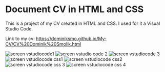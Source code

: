 # Document CV in HTML and CSS

This is a project of my CV created in HTML and CSS. 
I used for it a Visual Studio Code.

Link to my cv: https://dominiksmo.github.io/My-CV/CV%20Dominik%20Smolik.html

![screen vstudiocode1](https://github.com/DominikSmo/My-CV/assets/147718259/d270e885-eb20-4b85-8ab2-768a2b72760c)
![screen vstudio code 2](https://github.com/DominikSmo/My-CV/assets/147718259/f1f9edd8-22e8-4fad-ba7b-460feb22acbc)
![screen vstudiocode 3](https://github.com/DominikSmo/My-CV/assets/147718259/b0013a5c-e825-416d-975c-aa1956d86c82)
![screen vstudiocode css1](https://github.com/DominikSmo/My-CV/assets/147718259/a88f1945-4820-4b81-a08b-39cac76d59a0)
![screen vstudiocode css2](https://github.com/DominikSmo/My-CV/assets/147718259/e3e85cd4-fe37-4b9e-ab16-08c0335cddd4)
![screen vstudiocode css 3](https://github.com/DominikSmo/My-CV/assets/147718259/afa604b1-8959-43a1-87d9-faeaad172cb6)
![screen vstudiocode css 4](https://github.com/DominikSmo/My-CV/assets/147718259/b1617fd1-6542-4c17-a228-1e541a691fbc)







